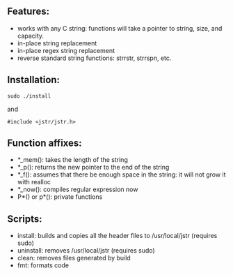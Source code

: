 ## Features:
- works with any C string: functions will take a pointer to string, size, and capacity.
- in-place string replacement
- in-place regex string replacement
- reverse standard string functions: strrstr, strrspn, etc.
## Installation:
```
sudo ./install
```
and
```
#include <jstr/jstr.h>
```
## Function affixes: 
- *_mem(): takes the length of the string
- *_p(): returns the new pointer to the end of the string
- *_f(): assumes that there be enough space in the string: it will not grow it with realloc
- *_now(): compiles regular expression now
- P*() or p*(): private functions
## Scripts:
- install: builds and copies all the header files to /usr/local/jstr (requires sudo)
- uninstall: removes /usr/local/jstr (requires sudo)
- clean: removes files generated by build
- fmt: formats code
